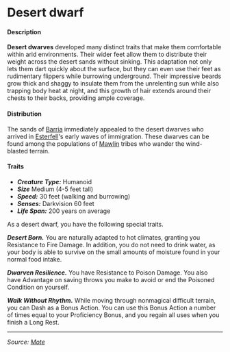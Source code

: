 # Desert dwarf

#### Description

**Desert dwarves** developed many distinct traits that make them comfortable within arid environments. Their wider feet allow them to distribute their weight across the desert sands without sinking. This adaptation not only lets them dart quickly about the surface, but they can even use their feet as rudimentary flippers while burrowing underground. Their impressive beards grow thick and shaggy to insulate them from the unrelenting sun while also trapping body heat at night, and this growth of hair extends around their chests to their backs, providing ample coverage.

#### Distribution

The sands of [Barria](https://github.com/mpanighetti/dnd5e-mote/tree/main/mote/esterfell/barria.md) immediately appealed to the desert dwarves who arrived in [Esterfell](https://github.com/mpanighetti/dnd5e-mote/tree/main/mote/esterfell/esterfell.md)'s early waves of immigration. These dwarves can be found among the populations of [Mawlin](https://github.com/mpanighetti/dnd5e-mote/tree/main/societies/mawlin.md) tribes who wander the wind-blasted terrain.

#### Traits

- _**Creature Type:**_ Humanoid
- _**Size**_ Medium (4-5 feet tall)
- _**Speed:**_ 30 feet (walking and burrowing)
- _**Senses:**_ Darkvision 60 feet
- _**Life Span:**_ 200 years on average

As a desert dwarf, you have the following special traits.

_**Desert Born.**_ You are naturally adapted to hot climates, granting you Resistance to Fire Damage. In addition, you do not need to drink water, as your body is able to survive on the small amounts of moisture found in your normal food intake.

_**Dwarven Resilience.**_ You have Resistance to Poison Damage. You also have Advantage on saving throws you make to avoid or end the Poisoned Condition on yourself.

_**Walk Without Rhythm.**_ While moving through nonmagical difficult terrain, you can Dash as a Bonus Action. You can use this Bonus Action a number of times equal to your Proficiency Bonus, and you regain all uses when you finish a Long Rest.

---

_Source: [Mote](https://github.com/mpanighetti/dnd5e-mote)_
